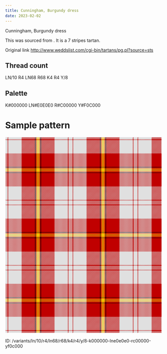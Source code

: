 ```yaml
---
title: Cunningham, Burgundy dress
date: 2023-02-02
---
```

Cunningham, Burgundy dress

This was sourced from <no value>.  It is a 7 stripes tartan.

Original link http://www.weddslist.com/cgi-bin/tartans/pg.pl?source=sts

## Thread count
LN/10 R4 LN68 R68 K4 R4 Y/8

## Palette
K#000000 LN#E0E0E0 R#C00000 Y#F0C000

# Sample pattern

![Tartan detail](tartan.png "LN/10 R4 LN68 R68 K4 R4 Y/8 tartan")

ID: /variants/ln/10/r4/ln68/r68/k4/r4/y/8-k000000-lne0e0e0-rc00000-yf0c000